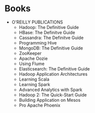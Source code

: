 # Books

- O'REILLY PUBLICATIONS
  - Hadoop: The Definitive Guide
  - HBase: The Definitve Guide
  - Cassandra: The Definitve Guide
  - Programming Hive
  - MongoDB: The Definitive Guide
  - ZooKeeper
  - Apache Oozie
  - Using Flume
  - Elasticsearch: The Definitive Guide
  - Hadoop Application Architectures
  - Learning Scala
  - Learning Spark
  - Advanced Analytics with Spark
  - Hadoop 2: The Quick-Start Guide
  - Building Application on Mesos
  - Pro Apache Phoenix